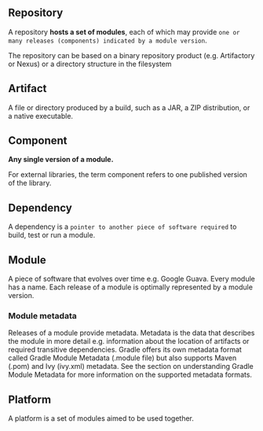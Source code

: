

## Repository

A repository **hosts a set of modules**, each of which may provide `one or many releases (components) indicated by a module version`. 

The repository can be based on a binary repository product (e.g. Artifactory or Nexus) or a directory structure in the filesystem

## Artifact

A file or directory produced by a build, such as a JAR, a ZIP distribution, or a native executable.

## Component

**Any single version of a module.**

For external libraries, the term component refers to one published version of the library.


## Dependency

A dependency is a `pointer to another piece of software required` to build, test or run a module.

## Module

A piece of software that evolves over time e.g. Google Guava. Every module has a name. Each release of a module is optimally represented by a module version. 

### Module metadata

Releases of a module provide metadata. Metadata is the data that describes the module in more detail e.g. information about the location of artifacts or required transitive dependencies. Gradle offers its own metadata format called Gradle Module Metadata (.module file) but also supports Maven (.pom) and Ivy (ivy.xml) metadata. See the section on understanding Gradle Module Metadata for more information on the supported metadata formats.


## Platform

A platform is a set of modules aimed to be used together.


